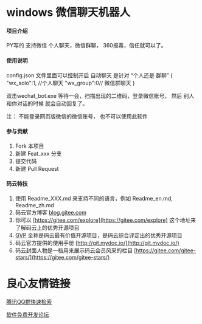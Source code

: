 # windows 微信聊天机器人

#### 项目介绍
PY写的 支持微信 个人聊天，微信群聊，
360报毒，信任就可以了。



#### 使用说明

config.json 文件里面可以控制开启 自动聊天 是针对 “个人还是 群聊”
{
  "wx_solo":1, //个人聊天
  "wx_group":0// 微信群聊天
}

双击wechat_bot.exe 等待一会，扫描出现的二维码，登录微信账号， 然后 别人和你对话的时候  就会自动回复了。

注： 不能登录网页版微信的微信账号， 也不可以使用此软件

#### 参与贡献

1. Fork 本项目
2. 新建 Feat_xxx 分支
3. 提交代码
4. 新建 Pull Request


#### 码云特技

1. 使用 Readme\_XXX.md 来支持不同的语言，例如 Readme\_en.md, Readme\_zh.md
2. 码云官方博客 [blog.gitee.com](https://blog.gitee.com)
3. 你可以 [https://gitee.com/explore](https://gitee.com/explore) 这个地址来了解码云上的优秀开源项目
4. [GVP](https://gitee.com/gvp) 全称是码云最有价值开源项目，是码云综合评定出的优秀开源项目
5. 码云官方提供的使用手册 [http://git.mydoc.io/](http://git.mydoc.io/)
6. 码云封面人物是一档用来展示码云会员风采的栏目 [https://gitee.com/gitee-stars/](https://gitee.com/gitee-stars/)

 # 良心友情链接

[腾讯QQ群快速检索](http://u.720life.cn/s/8cf73f7c)

[软件免费开发论坛](http://u.720life.cn/s/bbb01dc0)